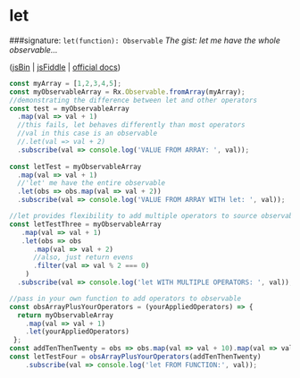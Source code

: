 # let
###signature: `let(function): Observable`
*The gist: let me have the whole observable...*

([jsBin](http://jsbin.com/bivisofuxe/edit?js,console) | [jsFiddle](https://jsfiddle.net/qg6qfqLz/52/) | [official docs](https://github.com/Reactive-Extensions/RxJS/blob/master/doc/api/core/operators/let.md))
```js
const myArray = [1,2,3,4,5];
const myObservableArray = Rx.Observable.fromArray(myArray);
//demonstrating the difference between let and other operators
const test = myObservableArray
  .map(val => val + 1)
  //this fails, let behaves differently than most operators
  //val in this case is an observable
  //.let(val => val + 2)
  .subscribe(val => console.log('VALUE FROM ARRAY: ', val));
  
const letTest = myObservableArray
  .map(val => val + 1)
  //'let' me have the entire observable
  .let(obs => obs.map(val => val + 2))
  .subscribe(val => console.log('VALUE FROM ARRAY WITH let: ', val));

//let provides flexibility to add multiple operators to source observable then return
const letTestThree = myObservableArray
   .map(val => val + 1)
   .let(obs => obs
      .map(val => val + 2)
      //also, just return evens
      .filter(val => val % 2 === 0)
    )
  .subscribe(val => console.log('let WITH MULTIPLE OPERATORS: ', val));

//pass in your own function to add operators to observable
const obsArrayPlusYourOperators = (yourAppliedOperators) => {
  return myObservableArray
    .map(val => val + 1)
    .let(yourAppliedOperators)
 };
const addTenThenTwenty = obs => obs.map(val => val + 10).map(val => val + 20);
const letTestFour = obsArrayPlusYourOperators(addTenThenTwenty)
	.subscribe(val => console.log('let FROM FUNCTION:', val));
```